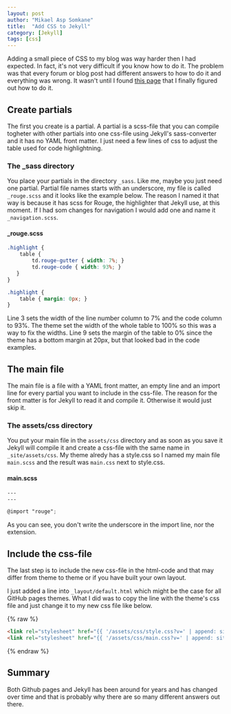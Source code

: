 ```yaml
---
layout: post
author: "Mikael Asp Somkane"
title:  "Add CSS to Jekyll"
category: [Jekyll]
tags: [css]
---
```


Adding a small piece of CSS to my blog was way harder then I had expected. In
fact, it's not very difficult if you know how to do it. The problem was that
every forum or blog post had different answers to how to do it and everything
was wrong. It wasn't until I found [this page][sass converter] that I finally
figured out how to do it.

## Create partials

The first you create is a partial. A partial is a scss-file that you can compile
togheter with other partials into one css-file using Jekyll's sass-converter and
it has no YAML front matter. I just need a few lines of css to adjust the table
used for code highlightning. 
### The _sass directory

You place your partials in the directory `` _sass ``. Like me, maybe you just
need one partial. Partial file names starts with an underscore, my file is called
`` _rouge.scss `` and it looks like the example below. The reason I named it that
way is because it has scss for Rouge, the highlighter that Jekyll use, at this
moment. If I had som changes for navigation I would add one and name it ``
_navigation.scss ``.


#### _rouge.scss
``` scss
.highlight {
    table {
        td.rouge-gutter { width: 7%; }
        td.rouge-code { width: 93%; }
   }
}

.highlight {
    table { margin: 0px; }
}
```

Line 3 sets the width of the line number column to 7% and the code column to
93%. The theme set the width of the whole table to 100% so this was a way to
fix the widths. Line 9 sets the margin of the table to 0% since the theme has a
bottom margin at 20px, but that looked bad in the code examples.


## The main file

The main file is a file with a YAML front matter, an empty line and an import
line for every partial you want to include in the css-file. The reason for the
front matter is for Jekyll to read it and compile it. Otherwise it would just
skip it.

### The assets/css directory

You put your main file in the `` assets/css `` directory and as soon as you save
it Jekyll will compile it and create a css-file with the same name in ``
_site/assets/css ``. My theme alredy has a style.css so I named my main file ``
main.scss `` and the result was `` main.css `` next to style.css.

#### main.scss
``` scss
---
---

@import "rouge";
```

As you can see, you don't write the underscore in the import line, nor the
extension. 

## Include the css-file

The last step is to include the new css-file in the html-code and that may
differ from theme to theme or if you have built your own layout.

I just added a line into `` _layout/default.html `` which might be the case for
all GitHub pages themes. What I did was to copy the line with the theme's
css file and just change it to my new css file like below.

{% raw %}
``` html
<link rel="stylesheet" href="{{ '/assets/css/style.css?v=' | append: site.github.build_revision | relative_url }}">
<link rel="stylesheet" href="{{ '/assets/css/main.css?v=' | append: site.github.build_revision | relative_url }}">
```
{% endraw %}

## Summary

Both Github pages and Jekyll has been around for years and has changed over time
and that is probably why there are so many different answers out there.

[sass converter]: https://github.com/jekyll/jekyll-sass-converter/tree/master/docs

